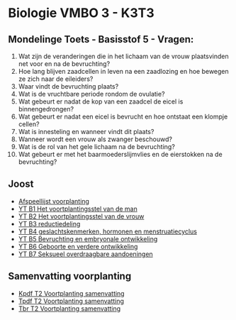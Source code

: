 # Biologie VMBO 3 - K3T3

## Mondelinge Toets - Basisstof 5 - Vragen:

1. Wat zijn de veranderingen die in het lichaam van de vrouw plaatsvinden net voor en na de bevruchting?
2. Hoe lang blijven zaadcellen in leven na een zaadlozing en hoe bewegen ze zich naar de eileiders?
3. Waar vindt de bevruchting plaats?
4. Wat is de vruchtbare periode rondom de ovulatie?
5. Wat gebeurt er nadat de kop van een zaadcel de eicel is binnengedrongen?
6. Wat gebeurt er nadat een eicel is bevrucht en hoe ontstaat een klompje cellen?
7. Wat is innesteling en wanneer vindt dit plaats?
8. Wanneer wordt een vrouw als zwanger beschouwd?
9. Wat is de rol van het gele lichaam na de bevruchting?
10. Wat gebeurt er met het baarmoederslijmvlies en de eierstokken na de bevruchting?

<!--### Antwoorden:
1. *Net voor de bevruchting ondergaat het lichaam van de vrouw veranderingen om de baarmoeder klaar te maken voor een mogelijke zwangerschap. Na de bevruchting ondergaan de eicel en zaadcel een fusie, waarbij de kernen samensmelten en een zygote vormen.*
2. *Zaadcellen blijven ongeveer drie dagen in leven na een zaadlozing. Ze bewegen zich via de baarmoeder naar de eileiders.*
3. *Bevruchting vindt plaats in een eileider.*
4. *De vruchtbare periode duurt drie tot vier dagen rondom de ovulatie.*
5. *Nadat de kop van een zaadcel de eicel is binnengedrongen, vormt de eicel een ondoordringbare laag.*
6. *Een bevruchte eicel deelt zich een aantal keren, resulterend in een klompje cellen. Er vindt geen groei plaats.*
7. *Innesteling is het proces waarbij het klompje cellen zich vijf tot zeven dagen na de ovulatie vastzet in het baarmoederslijmvlies.*
8. *Een vrouw wordt als zwanger beschouwd na succesvolle innesteling.*
9. *Het gele lichaam blijft in stand en blijft hormonen produceren.*
10. *Na de bevruchting blijft het baarmoederslijmvlies dik en rijk aan bloedvaten, waardoor er geen menstruatie optreedt. Er rijpen geen nieuwe follikels in de eierstokken en er vindt geen ovulatie plaats.*
-->
<!-- ### T2 voortplanting
- [T2 Voortplanting](themas/K3T3voorplanting.md) -->

## Joost
- [Afspeellijst voorplanting](https://youtube.com/playlist?list=PLr1tx9agautGYRFwXjPTb9RPI-Q9j8VzO&si=Bw3I-g_BGJ3mzwbG)
- [YT B1 Het voortplantingsstel van de man](https://youtu.be/O3WQzcfOFNg?si=jOdoYm-uw6LygmZI)
- [YT B2 Het voortplantingsstel van de vrouw](https://youtu.be/sRgaeigjjDA?si=R5xZnN_JqSjvRMCF)
- [YT B3 reductiedeling](https://www.youtube.com/watch?v=_txMOrnOdsw)
- [YT B4 geslachtskenmerken, hormonen en menstruatiecyclus](https://youtu.be/S0CulfLs2BI?si=SpO7bPMkXz-Zi-X9)
- [YT B5 Bevruchting en embryonale ontwikkeling](https://youtu.be/ioUFdUOHaO8?si=WwSvts2KUpEWPw2N)
- [YT B6 Geboorte en verdere ontwikkeling](https://youtu.be/_hNHioqILmo?si=rQ3H7wBysJ_EUo7P)
- [YT B7 Seksueel overdraagbare aandoeningen](https://youtu.be/T9uizuzK-48?si=K64ue6vcvKlkSWBz)

## Samenvatting voorplanting
- [Kpdf T2 Voortplanting samenvatting](samenvattingen/k/K_voortplanting.pdf)
- [Tpdf T2 Voortplanting samenvatting](samenvattingen/tl/T_voortplanting.pdf)
- [Tbr T2 Voortplanting samenvatting](samenvattingen/tl/T_voortplanting.md)



